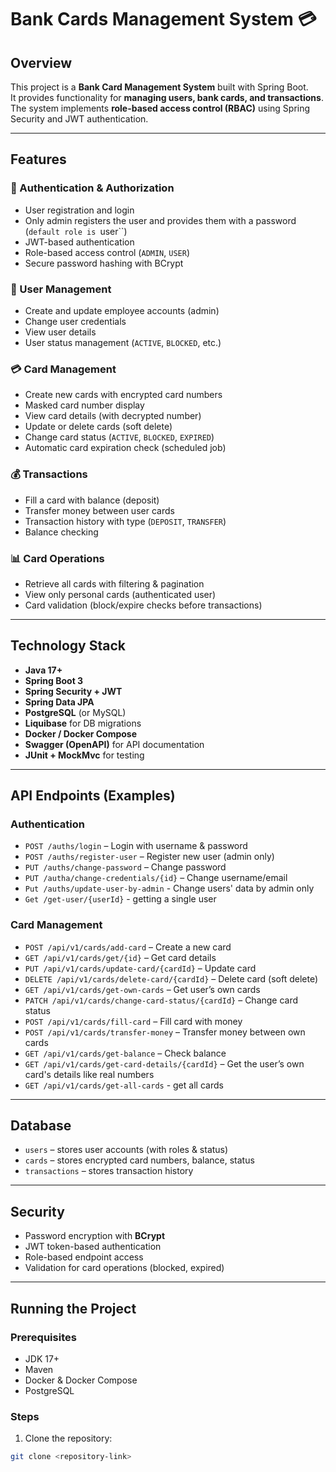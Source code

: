 # Bank Cards Management System 💳

## Overview
This project is a **Bank Card Management System** built with Spring Boot.  
It provides functionality for **managing users, bank cards, and transactions**.  
The system implements **role-based access control (RBAC)** using Spring Security and JWT authentication.

---

## Features

### 🔑 Authentication & Authorization
- User registration and login
- Only admin registers the user and provides them with a password (`default role is `user``)
- JWT-based authentication
- Role-based access control (`ADMIN`, `USER`)
- Secure password hashing with BCrypt

### 👤 User Management
- Create and update employee accounts (admin)
- Change user credentials
- View user details
- User status management (`ACTIVE`, `BLOCKED`, etc.)

### 💳 Card Management
- Create new cards with encrypted card numbers
- Masked card number display
- View card details (with decrypted number)
- Update or delete cards (soft delete)
- Change card status (`ACTIVE`, `BLOCKED`, `EXPIRED`)
- Automatic card expiration check (scheduled job)

### 💰 Transactions
- Fill a card with balance (deposit)
- Transfer money between user cards
- Transaction history with type (`DEPOSIT`, `TRANSFER`)
- Balance checking

### 📊 Card Operations
- Retrieve all cards with filtering & pagination
- View only personal cards (authenticated user)
- Card validation (block/expire checks before transactions)

---

## Technology Stack
- **Java 17+**
- **Spring Boot 3**
- **Spring Security + JWT**
- **Spring Data JPA**
- **PostgreSQL** (or MySQL)
- **Liquibase** for DB migrations
- **Docker / Docker Compose**
- **Swagger (OpenAPI)** for API documentation
- **JUnit + MockMvc** for testing

---

## API Endpoints (Examples)

### Authentication
- `POST /auths/login` – Login with username & password
- `POST /auths/register-user` – Register new user (admin only)
- `PUT /auths/change-password` – Change password
- `PUT /autha/change-credentials/{id}` – Change username/email
- `Put /auths/update-user-by-admin` - Change users' data by admin only
- `Get /get-user/{userId}` - getting a single user

### Card Management
- `POST /api/v1/cards/add-card` – Create a new card
- `GET /api/v1/cards/get/{id}` – Get card details
- `PUT /api/v1/cards/update-card/{cardId}` – Update card
- `DELETE /api/v1/cards/delete-card/{cardId}` – Delete card (soft delete)
- `GET /api/v1/cards/get-own-cards` – Get user’s own cards
- `PATCH /api/v1/cards/change-card-status/{cardId}` – Change card status
- `POST /api/v1/cards/fill-card` – Fill card with money
- `POST /api/v1/cards/transfer-money` – Transfer money between own cards
- `GET /api/v1/cards/get-balance` – Check balance
- `GET /api/v1/cards/get-card-details/{cardId}` – Get the user’s own card's details like real numbers
- `GET /api/v1/cards/get-all-cards` - get all cards

---

## Database
- `users` – stores user accounts (with roles & status)
- `cards` – stores encrypted card numbers, balance, status
- `transactions` – stores transaction history

---

## Security
- Password encryption with **BCrypt**
- JWT token-based authentication
- Role-based endpoint access
- Validation for card operations (blocked, expired)

---

## Running the Project

### Prerequisites
- JDK 17+
- Maven
- Docker & Docker Compose
- PostgreSQL

### Steps
1. Clone the repository:
```bash
git clone <repository-link>
